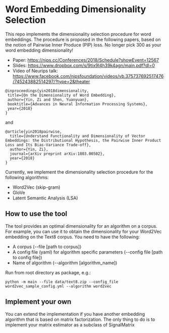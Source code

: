 # Word Embedding Dimensionality Selection

This repo implements the dimensionality selection procedure for word embeddings. The procedure is proposed
in the following papers, based on the notion of Pairwise Inner Produce (PIP) loss. No longer pick 300 as your word embedding dimensionality!

- Paper: https://nips.cc/Conferences/2018/Schedule?showEvent=12567
- Slides: https://www.dropbox.com/s/9tix9l4h39k4agn/main.pdf?dl=0
- Video of Neurips talk: https://www.facebook.com/nipsfoundation/videos/vb.375737692517476/745243882514297/?type=2&theater

```
@inproceedings{yin2018dimensionality,
 title={On the Dimensionality of Word Embedding},
 author={Yin, Zi and Shen, Yuanyuan},
 booktitle={Advances in Neural Information Processing Systems},
 year={2018}
}
```
and
```
@article{yin2018pairwise,  
  title={Understand Functionality and Dimensionality of Vector Embeddings: the Distributional Hypothesis, the Pairwise Inner Product Loss and Its Bias-Variance Trade-off},  
  author={Yin, Zi},  
  journal={arXiv preprint arXiv:1803.00502},  
  year={2018}  
}
```

Currently, we implement the dimensionality selection procedure for the following algorithms:
- Word2Vec (skip-gram)
- GloVe
- Latent Semantic Analysis (LSA)

## How to use the tool
The tool provides an optimal dimensionality for an algorithm on a corpus. For example, you can use it to
obtain the dimensionality for your Word2Vec embedding on the Text8 corpus.
You need to have the following:
- A corpus (--file [path to corpus])
- A config file (yaml) for algorithm specific parameters (--config file [path to config file])
- Name of algorithm (--algorithm [algorithm_name])

Run from root directory as package, e.g.:

`python -m main --file data/text8.zip --config_file word2vec_sample_config.yml --algorithm word2vec`

## Implement your own
You can extend the implementation if you have another embedding algorithm that is based on matrix factorization.
The only thing to do is to implement your matrix estimator as a subclass of SignalMatrix
